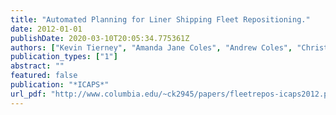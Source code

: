 ```yaml
---
title: "Automated Planning for Liner Shipping Fleet Repositioning."
date: 2012-01-01
publishDate: 2020-03-10T20:05:34.775361Z
authors: ["Kevin Tierney", "Amanda Jane Coles", "Andrew Coles", "Christian Kroer", "Adam M Britt", "Rune Møller Jensen"]
publication_types: ["1"]
abstract: ""
featured: false
publication: "*ICAPS*"
url_pdf: "http://www.columbia.edu/~ck2945/papers/fleetrepos-icaps2012.pdf"
---
```


